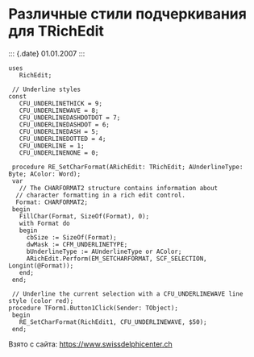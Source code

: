 Различные стили подчеркивания для TRichEdit
===========================================

::: {.date}
01.01.2007
:::

    uses
       RichEdit;
     
     // Underline styles 
    const
       CFU_UNDERLINETHICK = 9;
       CFU_UNDERLINEWAVE = 8;
       CFU_UNDERLINEDASHDOTDOT = 7;
       CFU_UNDERLINEDASHDOT = 6;
       CFU_UNDERLINEDASH = 5;
       CFU_UNDERLINEDOTTED = 4;
       CFU_UNDERLINE = 1;
       CFU_UNDERLINENONE = 0;
     
     procedure RE_SetCharFormat(ARichEdit: TRichEdit; AUnderlineType: Byte; AColor: Word);
     var
       // The CHARFORMAT2 structure contains information about 
      // character formatting in a rich edit control. 
      Format: CHARFORMAT2;
     begin
       FillChar(Format, SizeOf(Format), 0);
       with Format do
       begin
         cbSize := SizeOf(Format);
         dwMask := CFM_UNDERLINETYPE;
         bUnderlineType := AUnderlineType or AColor;
         ARichEdit.Perform(EM_SETCHARFORMAT, SCF_SELECTION, Longint(@Format));
       end;
     end;
     
     // Underline the current selection with a CFU_UNDERLINEWAVE line style (color red); 
    procedure TForm1.Button1Click(Sender: TObject);
     begin
       RE_SetCharFormat(RichEdit1, CFU_UNDERLINEWAVE, $50);
     end;

Взято с сайта: <https://www.swissdelphicenter.ch>

